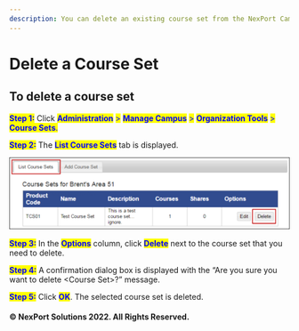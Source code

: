 ```yaml
---
description: You can delete an existing course set from the NexPort Campus.
---
```


# Delete a Course Set

## **To delete a course set**

<mark style="color:blue;">**Step 1:**</mark> Click <mark style="color:blue;">**Administration**</mark> <mark style="color:blue;"></mark><mark style="color:blue;">></mark> <mark style="color:blue;"></mark><mark style="color:blue;">**Manage Campus**</mark> <mark style="color:blue;"></mark><mark style="color:blue;">></mark> <mark style="color:blue;"></mark><mark style="color:blue;">**Organization Tools**</mark> <mark style="color:blue;"></mark><mark style="color:blue;">></mark> <mark style="color:blue;"></mark><mark style="color:blue;">**Course Sets**</mark><mark style="color:blue;">.</mark>

<mark style="color:blue;">**Step 2:**</mark>  The <mark style="color:blue;">**List Course Sets**</mark> tab is displayed.

![](/.gitbook/assets/Delete_Course_Set_550x141.png)

<mark style="color:blue;">**Step 3:**</mark>  In the <mark style="color:blue;">**Options**</mark> column, click <mark style="color:blue;">**Delete**</mark> next to the course set that you need to delete.

<mark style="color:blue;">**Step 4:**</mark>  A confirmation dialog box is displayed with the “Are you sure you want to delete \<Course Set>?” message.

<mark style="color:blue;">**Step 5:**</mark>  Click <mark style="color:blue;">**OK**</mark>.  The selected course set is deleted.

#### © NexPort Solutions 2022. All Rights Reserved.
